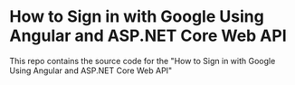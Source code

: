 # How to Sign in with Google Using Angular and ASP.NET Core Web API

This repo contains the source code for the "How to Sign in with Google Using Angular and ASP.NET Core Web API"




